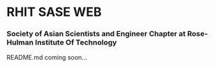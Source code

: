# RHIT SASE WEB
### Society of Asian Scientists and Engineer Chapter at Rose-Hulman Institute Of Technology 

README.md coming soon...